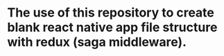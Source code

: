 
# The use of this repository to create blank react native app file structure with redux (saga middleware).